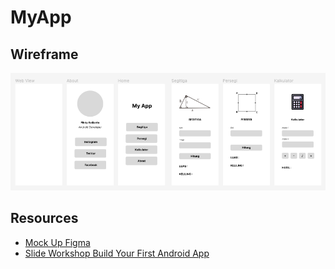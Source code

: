 # **MyApp**


## Wireframe
![](media/wireframe.png)

## Resources
- [Mock Up Figma](https://www.figma.com/file/HLihe2EElEsQ5zTfNVjCvO/MyApp?node-id=0%3A1)
- [Slide Workshop Build Your First Android App](https://docs.google.com/presentation/d/1vIKv2ll4b07s7RErMLo9jTgw24oxnorDU6Ni6xmGsNA/edit?usp=sharing)
